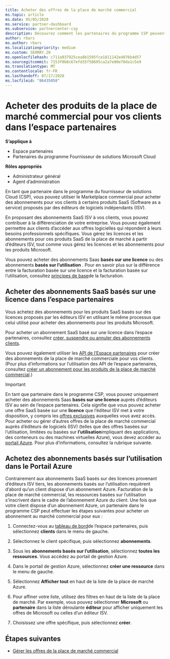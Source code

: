 ```yaml
---
title: Acheter des offres de la place de marché commercial
ms.topic: article
ms.date: 05/05/2020
ms.service: partner-dashboard
ms.subservice: partnercenter-csp
description: Découvrez comment les partenaires du programme CSP peuvent utiliser le Marketplace de l’espace partenaires pour permettre aux clients d’acheter des offres SaaS auprès d’éditeurs de logiciels indépendants.
author: rbars
ms.author: rbars
ms.localizationpriority: medium
ms.custom: SEOMAY.20
ms.openlocfilehash: c711a937925cea8b1595fce1811142e4076b4d57
ms.sourcegitcommit: 7153f0b8c67efd35f58695ca2a7e00e70da1c5e9
ms.translationtype: MT
ms.contentlocale: fr-FR
ms.lasthandoff: 07/17/2020
ms.locfileid: "86435058"
---
```

# <a name="purchase-commercial-marketplace-products-for-your-customers-in-partner-center"></a>Acheter des produits de la place de marché commercial pour vos clients dans l’espace partenaires

**S’applique à**

- Espace partenaires
- Partenaires du programme Fournisseur de solutions Microsoft Cloud

**Rôles appropriés**

- Administrateur général
- Agent d’administration

En tant que partenaire dans le programme du fournisseur de solutions Cloud (CSP), vous pouvez utiliser le Marketplace commercial pour acheter des abonnements pour vos clients à certains produits SaaS (Software as a service) proposés par des éditeurs de logiciels indépendants (ISV). 

En proposant des abonnements SaaS ISV à vos clients, vous pouvez contribuer à la différenciation de votre entreprise. Vous pouvez également permettre aux clients d’accéder aux offres logicielles qui répondent à leurs besoins professionnels spécifiques. Vous gérez les licences et les abonnements pour ces produits SaaS de la place de marché à partir d’éditeurs ISV, tout comme vous gérez les licences et les abonnements pour les produits Microsoft.

Vous pouvez acheter des abonnements Saas **basés sur une licence** ou des abonnements **basés sur l’utilisation** . Pour en savoir plus sur la différence entre la facturation basée sur une licence et la facturation basée sur l’utilisation, consultez [principes de base](billing-basics.md)de la facturation.

## <a name="purchase-license-based-saas-subscriptions-in-partner-center"></a>Acheter des abonnements SaaS basés sur une licence dans l’espace partenaires

Vous achetez des abonnements pour les produits SaaS basés sur des licences proposés par les éditeurs ISV en utilisant le même processus que celui utilisé pour acheter des abonnements pour les produits Microsoft.

Pour acheter un abonnement SaaS basé sur une licence dans l’espace partenaires, consultez [créer, suspendre ou annuler des abonnements clients](create-a-new-subscription.md#create-a-new-subscription).

Vous pouvez également utiliser les [API de l’Espace partenaires](https://docs.microsoft.com/partner-center/develop/) pour créer des abonnements de la place de marché commerciale pour vos clients. (Pour plus d’informations sur l’utilisation des API de l’espace partenaires, consultez [créer un abonnement pour les produits de la place de marché commercial](https://docs.microsoft.com/partner-center/develop/create-subscription-azure-marketplace-products).)

>[!IMPORTANT]
> En tant que partenaire dans le programme CSP, vous pouvez uniquement acheter des abonnements Saas **basés sur une licence** auprès d’éditeurs ISV au sein de l’espace partenaires. Cela signifie que vous pouvez acheter une offre SaaS basée sur une **licence** que l’éditeur ISV met à votre disposition, y compris les [offres exclusives](csp-commercial-marketplace-discover.md#learn-about-marketplace-exclusive-offers) auxquelles vous avez accès. Pour acheter ou gérer d’autres offres de la place de marché commercial auprès d’éditeurs de logiciels (ISV) (telles que des offres basées sur l’utilisation, limitées ou basées sur **l’utilisation**impliquant des applications, des conteneurs ou des machines virtuelles Azure), vous devez accéder au [portail Azure](https://portal.azure.com/). Pour plus d’informations, consultez la rubrique suivante.

## <a name="purchase-usage-based-subscriptions-in-the-azure-portal"></a>Achetez des abonnements basés sur l’utilisation dans le Portail Azure

Contrairement aux abonnements SaaS basés sur des licences provenant d’éditeurs ISV tiers, les abonnements basés sur l’utilisation requièrent d’abord qu’un client dispose d’un abonnement Azure. Facturation de la place de marché commercial, les ressources basées sur l’utilisation s’inscrivent dans le cadre de l’abonnement Azure du client. Une fois que votre client dispose d’un abonnement Azure, un partenaire dans le programme CSP peut effectuer les étapes suivantes pour acheter un abonnement au marché commercial pour eux :

1. Connectez-vous au [tableau de bord](https://partner.microsoft.com/dashboard)de l’espace partenaires, puis sélectionnez **clients** dans le menu de gauche.

2. Sélectionnez le client spécifique, puis sélectionnez **abonnements**.  

3. Sous les **abonnements basés sur l’utilisation**, sélectionnez **toutes les ressources**. Vous accédez au portail de gestion Azure.

4. Dans le portail de gestion Azure, sélectionnez **créer une ressource** dans le menu de gauche.

5. Sélectionnez **Afficher tout** en haut de la liste de la place de marché Azure.

6. Pour affiner votre liste, utilisez des filtres en haut de la liste de la place de marché. Par exemple, vous pouvez sélectionner **Microsoft** ou **partenaire** dans la liste déroulante **éditeur** pour afficher uniquement les offres de Microsoft ou celles d’un éditeur ISV.

7. Choisissez une offre spécifique, puis sélectionnez **créer**.

## <a name="next-steps"></a>Étapes suivantes

- [Gérer les offres de la place de marché commercial](csp-commercial-marketplace-purchase.md)